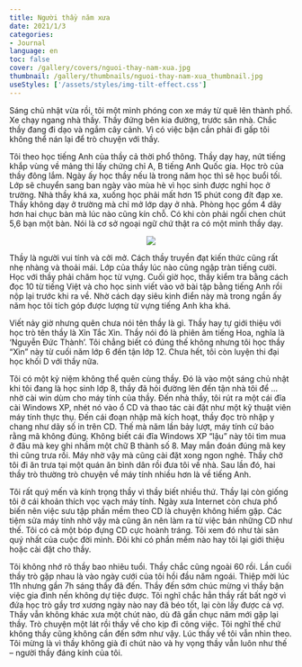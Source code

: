 ```yaml
---
title: Người thầy năm xưa
date: 2021/1/3
categories:
- Journal
language: en
toc: false
cover: /gallery/covers/nguoi-thay-nam-xua.jpg
thumbnail: /gallery/thumbnails/nguoi-thay-nam-xua_thumbnail.jpg
useStyles: ['/assets/styles/img-tilt-effect.css']
---
```

Sáng chủ nhật vừa rồi, tôi một mình phóng con xe máy từ quê lên thành phố. Xe chạy ngang nhà thầy. Thầy đứng bên kia đường, trước sân nhà. Chắc thầy đang đi dạo và ngắm cây cảnh. Vì có việc bận cần phải đi gấp tôi không thể nán lại để trò chuyện với thầy.

<!-- more -->

Tôi theo học tiếng Anh của thầy cả thời phổ thông. Thầy dạy hay, nứt tiếng khắp vùng về mảng thi lấy chứng chỉ A, B tiếng Anh Quốc gia. Học trò của thầy đông lắm. Ngày ấy học thầy nếu là trong năm học thì sẽ học buổi tối. Lớp sẽ chuyển sang ban ngày vào mùa hè vì học sinh được nghỉ học ở trường. Nhà thầy khá xa, xuống học phải mất hơn 15 phút cong đít đạp xe. Thầy không dạy ở trường mà chỉ mở lớp dạy ở nhà. Phòng học gồm 4 dãy hơn hai chục bàn mà lúc nào cũng kín chỗ. Có khi còn phải ngồi chen chút 5,6 bạn một bàn. Nói là cơ sở ngoại ngữ chứ thật ra có một mình thầy dạy.

<div style="text-align:center">
    <a class="gallery-item" href="https://thiennguyenpro.files.wordpress.com/2021/01/img_8120.jpg"><img class="frame tilt-right" src="https://thiennguyenpro.files.wordpress.com/2021/01/img_8120.jpg?h=300"></a>
</div>

Thầy là người vui tính và cởi mở. Cách thầy truyền đạt kiến thức cũng rất nhẹ nhàng và thoải mái. Lớp của thầy lúc nào cũng ngập tràn tiếng cười. Học với thầy phải chăm học từ vựng. Cuối giờ học, thầy kiểm tra bằng cách đọc 10 từ tiếng Việt và cho học sinh viết vào vở bài tập bằng tiếng Anh rồi nộp lại trước khi ra về. Nhờ cách dạy siêu kinh điển này mà trong ngần ấy năm học tôi tích góp được lượng từ vựng tiếng Anh kha khá.

Viết nảy giờ nhưng quên chưa nói tên thầy là gì. Thầy hay tự giới thiệu với học trò tên thầy là Xỉn Tắc Xìn. Thầy nói đó là phiên âm tiếng Hoa, nghĩa là ‘Nguyễn Đức Thành’. Tôi chẳng biết có đúng thế không nhưng tôi học thầy “Xìn” này từ cuối năm lớp 6 đến tận lớp 12. Chưa hết, tôi còn luyện thi đại học khối D với thầy nữa.

Tôi có một kỷ niệm không thể quên cùng thầy. Đó là vào một sáng chủ nhật khi tôi đang là học sinh lớp 8, thầy đã hỏi đường lên đến tận nhà tôi để … nhờ cài win dùm cho máy tính của thầy. Đến nhà thầy, tôi rút ra một cái đĩa cài Windows XP, nhét nó vào ổ CD và thao tác cài đặt như một kỹ thuật viên máy tính thực thụ. Đến cái đoạn nhập mã kích hoạt, thầy đọc trò nhập y chang như dãy số in trên CD. Thế mà năm lần bảy lượt, máy tính cứ bảo rằng mã không đúng. Không biết cái đĩa Windows XP “lậu” này tôi tìm mua ở đâu mà key ghi nhầm một chữ B thành số 8. May mắn đoán đúng mã key thì cũng trưa rồi. Máy nhờ vậy mà cũng cài đặt xong ngon nghẻ. Thầy chở tôi đi ăn trưa tại một quán ăn bình dân rồi đưa tôi về nhà. Sau lần đó, hai thầy trò thường trò chuyện về máy tính nhiều hơn là về tiếng Anh.

Tôi rất quý mến và kính trọng thầy vì thầy biết nhiều thứ. Thầy lại còn giống tôi ở cái khoản thích vọc vạch máy tính. Ngày xưa Internet còn chưa phổ biến nên việc sưu tập phần mềm theo CD là chuyện không hiếm gặp. Các tiệm sửa máy tính nhờ vậy mà cũng ăn nên làm ra từ việc bán những CD như thế. Tôi có cả một bóp đựng CD cực hoành tráng. Tôi xem đó như tài sản quý nhất của cuộc đời mình. Đôi khi có phần mềm nào hay tôi lại giới thiệu hoặc cài đặt cho thầy.

Tôi không nhớ rõ thầy bao nhiêu tuổi. Thầy chắc cũng ngoài 60 rồi. Lần cuối thầy trò gặp nhau là vào ngày cưới của tôi hồi đầu năm ngoái. Thiệp mời lúc 11h nhưng gần 7h sáng thầy đã đến. Thầy đến sớm chúc mừng vì thầy bận việc gia đình nến không dự tiệc được. Tôi nghĩ chắc hẳn thầy rất bất ngờ vì đứa học trò gầy trơ xương ngày nào nay đã béo tốt, lại còn lấy được cả vợ. Thầy vẫn không khác xưa một chút nào, dù đã gần chục năm mới gặp lại thầy. Trò chuyện một lát rồi thầy về cho kịp đi công việc. Tôi nghĩ thế chứ không thầy cũng không cần đến sớm như vậy. Lúc thầy về tôi vẫn nhìn theo. Tôi mừng là vì thầy không già đi chút nào và hy vọng thầy vẫn luôn như thế – người thầy đáng kính của tôi.


